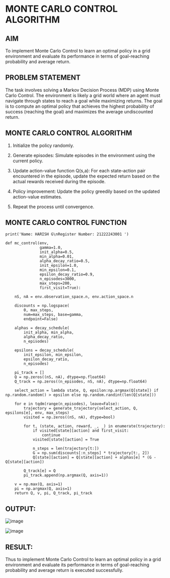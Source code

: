 # MONTE CARLO CONTROL ALGORITHM

## AIM
To implement Monte Carlo Control to learn an optimal policy in a grid environment and evaluate its performance in terms of 
goal-reaching probability and average return.

## PROBLEM STATEMENT
The task involves solving a Markov Decision Process (MDP) using Monte Carlo Control. 
The environment is likely a grid world where an agent must navigate through states to reach a goal while maximizing returns. 
The goal is to compute an optimal policy that achieves the highest probability of success (reaching the goal) and maximizes the average undiscounted return.

## MONTE CARLO CONTROL ALGORITHM

1. Initialize the policy randomly.

2. Generate episodes: Simulate episodes in the environment using the current policy.

3. Update action-value function Q(s,a): For each state-action pair encountered in the episode,
   update the expected return based on the actual rewards received during the episode.

5. Policy improvement: Update the policy greedily based on the updated action-value estimates.

6. Repeat the process until convergence.

## MONTE CARLO CONTROL FUNCTION
```
print('Name: HARISH G\nRegister Number: 21222243001 ')

def mc_control(env,
               gamma=1.0,
               init_alpha=0.5,
               min_alpha=0.01,
               alpha_decay_ratio=0.5,
               init_epsilon=1.0,
               min_epsilon=0.1,
               epsilon_decay_ratio=0.9,
               n_episodes=3000,
               max_steps=200,
               first_visit=True):

    nS, nA = env.observation_space.n, env.action_space.n

    discounts = np.logspace(
        0, max_steps,
        num=max_steps, base=gamma,
        endpoint=False)

    alphas = decay_schedule(
        init_alpha, min_alpha,
        alpha_decay_ratio,
        n_episodes)

    epsilons = decay_schedule(
        init_epsilon, min_epsilon,
        epsilon_decay_ratio,
        n_episodes)

    pi_track = []
    Q = np.zeros((nS, nA), dtype=np.float64)
    Q_track = np.zeros((n_episodes, nS, nA), dtype=np.float64)

    select_action = lambda state, Q, epsilon:np.argmax(Q[state]) if np.random.random() > epsilon else np.random.randint(len(Q[state]))

    for e in tqdm(range(n_episodes), leave=False):
        trajectory = generate_trajectory(select_action, Q, epsilons[e], env, max_steps)
        visited = np.zeros((nS, nA), dtype=bool)

        for t, (state, action, reward, _, _) in enumerate(trajectory):
            if visited[state][action] and first_visit:
                continue
            visited[state][action] = True

            n_steps = len(trajectory[t:])
            G = np.sum(discounts[:n_steps] * trajectory[t:, 2])
            Q[state][action] = Q[state][action] + alphas[e] * (G - Q[state][action])

        Q_track[e] = Q
        pi_track.append(np.argmax(Q, axis=1))

    v = np.max(Q, axis=1)
    pi = np.argmax(Q, axis=1)
    return Q, v, pi, Q_track, pi_track
```

## OUTPUT:

![image](https://github.com/user-attachments/assets/bfb50c08-9d3b-409e-aae5-16c743c4ebae)

![image](https://github.com/user-attachments/assets/f3dcebe9-3385-429e-99b0-3bc60cb3270a)


## RESULT:
Thus to implement Monte Carlo Control to learn an optimal policy in a grid environment and evaluate its performance in terms of 
goal-reaching probability and average return is executed successfully.
